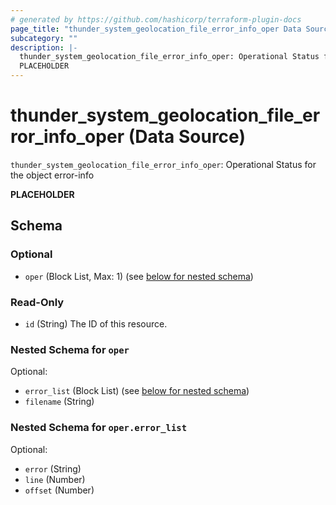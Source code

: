 ```yaml
---
# generated by https://github.com/hashicorp/terraform-plugin-docs
page_title: "thunder_system_geolocation_file_error_info_oper Data Source - terraform-provider-thunder"
subcategory: ""
description: |-
  thunder_system_geolocation_file_error_info_oper: Operational Status for the object error-info
  PLACEHOLDER
---
```


# thunder_system_geolocation_file_error_info_oper (Data Source)

`thunder_system_geolocation_file_error_info_oper`: Operational Status for the object error-info

__PLACEHOLDER__



<!-- schema generated by tfplugindocs -->
## Schema

### Optional

- `oper` (Block List, Max: 1) (see [below for nested schema](#nestedblock--oper))

### Read-Only

- `id` (String) The ID of this resource.

<a id="nestedblock--oper"></a>
### Nested Schema for `oper`

Optional:

- `error_list` (Block List) (see [below for nested schema](#nestedblock--oper--error_list))
- `filename` (String)

<a id="nestedblock--oper--error_list"></a>
### Nested Schema for `oper.error_list`

Optional:

- `error` (String)
- `line` (Number)
- `offset` (Number)



